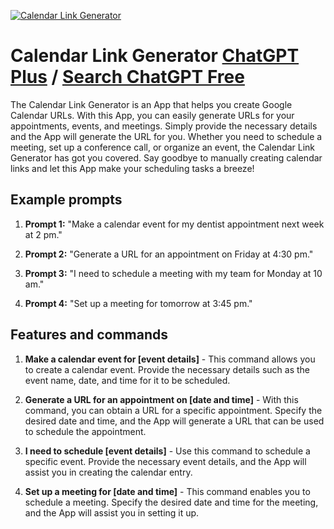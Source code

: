 
[![Calendar Link Generator](https://files.oaiusercontent.com/file-LAQdNf9RMsoCyrbYFxGAkEwQ?se=2123-10-16T21%3A54%3A50Z&sp=r&sv=2021-08-06&sr=b&rscc=max-age%3D31536000%2C%20immutable&rscd=attachment%3B%20filename%3D8934db18-cbdf-49eb-b9a2-f373ccddfe6e.png&sig=tdks9tl%2B5zvEAGepGjexDc4NdxpB4cFEIpi8zHM1Y30%3D)](https://chat.openai.com/g/g-jmRMeHEEi-calendar-link-generator)

# Calendar Link Generator [ChatGPT Plus](https://chat.openai.com/g/g-jmRMeHEEi-calendar-link-generator) / [Search ChatGPT Free](https://gptcall.net/index.html#/?search=Calendar%20Link%20Generator)

The Calendar Link Generator is an App that helps you create Google Calendar URLs. With this App, you can easily generate URLs for your appointments, events, and meetings. Simply provide the necessary details and the App will generate the URL for you. Whether you need to schedule a meeting, set up a conference call, or organize an event, the Calendar Link Generator has got you covered. Say goodbye to manually creating calendar links and let this App make your scheduling tasks a breeze!

## Example prompts

1. **Prompt 1:** "Make a calendar event for my dentist appointment next week at 2 pm."

2. **Prompt 2:** "Generate a URL for an appointment on Friday at 4:30 pm."

3. **Prompt 3:** "I need to schedule a meeting with my team for Monday at 10 am."

4. **Prompt 4:** "Set up a meeting for tomorrow at 3:45 pm."

## Features and commands

1. **Make a calendar event for [event details]** - This command allows you to create a calendar event. Provide the necessary details such as the event name, date, and time for it to be scheduled.

2. **Generate a URL for an appointment on [date and time]** - With this command, you can obtain a URL for a specific appointment. Specify the desired date and time, and the App will generate a URL that can be used to schedule the appointment.

3. **I need to schedule [event details]** - Use this command to schedule a specific event. Provide the necessary event details, and the App will assist you in creating the calendar entry.

4. **Set up a meeting for [date and time]** - This command enables you to schedule a meeting. Specify the desired date and time for the meeting, and the App will assist you in setting it up.


